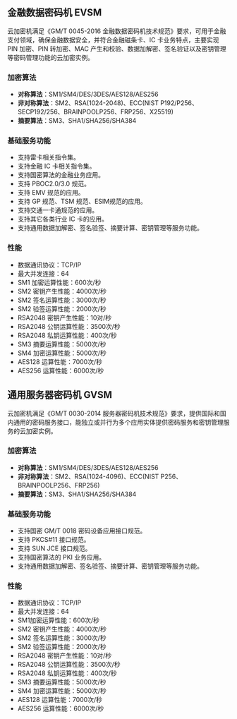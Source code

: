 ## 金融数据密码机 EVSM
云加密机满足《GM/T 0045-2016 金融数据密码机技术规范》要求，可用于金融支付领域，确保金融数据安全，并符合金融磁条卡、IC 卡业务特点，主要实现 PIN 加密、PIN 转加密、MAC 产生和校验、数据加解密、签名验证以及密钥管理等密码管理功能的云加密实例。
### 加密算法
- **对称算法**：SM1/SM4/DES/3DES/AES128/AES256
- **非对称算法**：SM2、RSA(1024-2048)、ECC(NIST P192/P256、SECP192/256、BRAINPOOLP256、FRP256、X25519)
- **摘要算法**：SM3、SHA1/SHA256/SHA384

### 基础服务功能
* 支持雷卡相关指令集。
* 支持金融 IC 卡相关指令集。
* 支持国密算法的金融业务应用。
* 支持 PBOC2.0/3.0 规范。
* 支持 EMV 规范的应用。
* 支持 GP 规范、TSM 规范、ESIM规范的应用。 
* 支持交通一卡通规范的应用。 
* 支持其它各类行业 IC 卡的应用。
* 支持通用数据加解密、签名验签、摘要计算、密钥管理等服务功能。

### 性能
* 数据通讯协议：TCP/IP
* 最大并发连接：64
* SM1 加密运算性能：600次/秒
* SM2 密钥产生性能：4000次/秒
* SM2 签名运算性能：3000次/秒
* SM2 验签运算性能：2000次/秒
* RSA2048 密钥产生性能：10对/秒
* RSA2048 公钥运算性能：3500次/秒
* RSA2048 私钥运算性能：400次/秒
* SM3 摘要运算性能：5000次/秒
* SM4 加密运算性能：5000次/秒
* AES128 运算性能：7000次/秒
* AES256 运算性能：6000次/秒

## 通用服务器密码机 GVSM
云加密机满足《GM/T 0030-2014 服务器密码机技术规范》要求，提供国际和国内通用的密码服务接口，能独立或并行为多个应用实体提供密码服务和密钥管理服务的云加密实例。
### 加密算法
* **对称算法**：SM1/SM4/DES/3DES/AES128/AES256
* **非对称算法**：SM2、RSA(1024-4096)、ECC(NIST P256、BRAINPOOLP256、FRP256)
* **摘要算法**：SM3、SHA1/SHA256/SHA384

### 基础服务功能
* 支持国密 GM/T 0018 密码设备应用接口规范。
* 支持 PKCS#11 接口规范。
* 支持 SUN JCE 接口规范。
* 支持国密算法的 PKI 业务应用。
* 支持通用数据加解密、签名验签、摘要计算、密钥管理等服务功能。

### 性能
* 数据通讯协议：TCP/IP
* 最大并发连接：64
* SM1加密运算性能：600次/秒
* SM2 密钥产生性能：4000次/秒
* SM2 签名运算性能：3000次/秒
* SM2 验签运算性能：2000次/秒
* RSA2048 密钥产生性能：10对/秒
* RSA2048 公钥运算性能：3500次/秒
* RSA2048 私钥运算性能：400次/秒
* SM3 摘要运算性能：5000次/秒
* SM4 加密运算性能：5000次/秒
* AES128 运算性能：7000次/秒
* AES256 运算性能：6000次/秒

